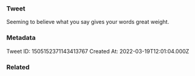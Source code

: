 ### Tweet
Seeming to believe what you say gives your words great weight.

### Metadata
Tweet ID: 1505152371143413767
Created At: 2022-03-19T12:01:04.000Z

### Related

